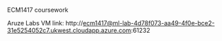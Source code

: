 ECM1417 coursework

Aruze Labs VM link: http://ecm1417@ml-lab-4d78f073-aa49-4f0e-bce2-31e5254052c7.ukwest.cloudapp.azure.com:61232 
